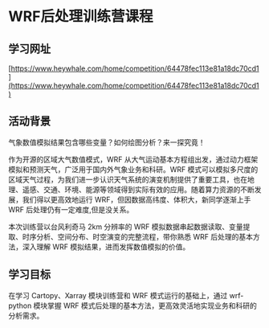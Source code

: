 # WRF后处理训练营课程

## 学习网址

[https://www.heywhale.com/home/competition/64478fec113e81a18dc70cd1](https://www.heywhale.com/home/competition/64478fec113e81a18dc70cd1)

## 活动背景

气象数值模拟结果包含哪些变量？如何绘图分析？来一探究竟！

作为开源的区域大气数值模式，WRF 从大气运动基本方程组出发，通过动力框架模拟和预测天气，广泛用于国内外气象业务和科研。WRF 模式可以模拟多尺度的区域天气过程，为我们进一步认识天气系统的演变机制提供了重要工具，也在地理、遥感、交通、环境、能源等领域得到实际有效的应用。随着算力资源的不断发展，我们得以更高效地运行 WRF，但因数据高纬度、体积大，新同学逐渐上手 WRF 后处理仍有一定难度,但是没关系。

本次训练营以台风利奇马 2km 分辨率的 WRF 模拟数据串起数据读取、变量提取、时序分析、空间分布、时空演变的完整流程，带你熟悉 WRF 后处理的基本方法，深入理解 WRF 模拟结果，进而发挥数值模拟的价值。


## 学习目标

在学习 Cartopy、Xarray 模块训练营和 WRF 模式运行的基础上，通过 wrf-python 模块掌握 WRF 模式后处理的基本方法，更高效灵活地实现业务和科研的分析需求。